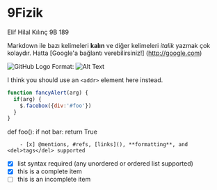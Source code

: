 # 9Fizik
Elif Hilal Kılınç 9B 189

Markdown ile bazı kelimeleri **kalın** ve diğer kelimeleri *italik* yazmak çok kolaydır. Hatta
[Google'a bağlantı verebilirsiniz!] (http://google.com)

![GitHub Logo](/images/logo.png)
Format: ![Alt Text](url)

I think you should use an
`<addr>` element here instead.

```javascript
function fancyAlert(arg) {
  if(arg) {
    $.facebox({div:'#foo'})
  }
}
```

def foo():
    if not bar:
        return True
        
        - [x] @mentions, #refs, [links](), **formatting**, and <del>tags</del> supported
- [x] list syntax required (any unordered or ordered list supported)
- [x] this is a complete item
- [ ] this is an incomplete item
